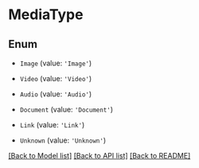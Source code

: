 # MediaType


## Enum

* `Image` (value: `'Image'`)

* `Video` (value: `'Video'`)

* `Audio` (value: `'Audio'`)

* `Document` (value: `'Document'`)

* `Link` (value: `'Link'`)

* `Unknown` (value: `'Unknown'`)

[[Back to Model list]](../README.md#documentation-for-models) [[Back to API list]](../README.md#documentation-for-api-endpoints) [[Back to README]](../README.md)
